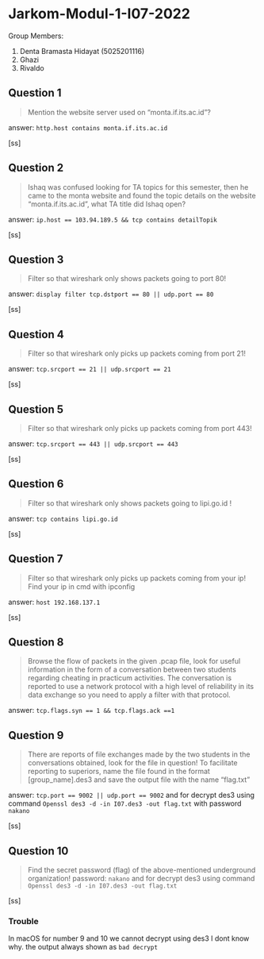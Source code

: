 # Jarkom-Modul-1-I07-2022

Group Members:
1. Denta Bramasta Hidayat (5025201116)
2. Ghazi
3. Rivaldo


## Question 1
>Mention the website server used on “monta.if.its.ac.id”? 

answer: `http.host contains monta.if.its.ac.id`

[ss]

## Question 2
>Ishaq was confused looking for TA topics for this semester, then he came to the monta website and found the topic details on the website “monta.if.its.ac.id”, what TA title did Ishaq open?

answer: `ip.host == 103.94.189.5 && tcp contains detailTopik`

[ss]

## Question 3
>Filter so that wireshark only shows packets going to port 80!

answer: `display filter tcp.dstport == 80 || udp.port == 80`

[ss]

## Question 4
>Filter so that wireshark only picks up packets coming from port 21!

answer: `tcp.srcport == 21 || udp.srcport == 21`

[ss]

## Question 5
>Filter so that wireshark only picks up packets coming from port 443!

answer: `tcp.srcport == 443 || udp.srcport == 443`

[ss]

## Question 6
>Filter so that wireshark only shows packets going to lipi.go.id !

answer: `tcp contains lipi.go.id`

[ss]

## Question 7
>Filter so that wireshark only picks up packets coming from your ip! Find your ip in cmd with ipconfig

answer: `host 192.168.137.1`

[ss]

## Question 8
>Browse the flow of packets in the given .pcap file, look for useful information in the form of a conversation between two students regarding cheating in practicum activities. The conversation is reported to use a network protocol with a high level of reliability in its data exchange so you need to apply a filter with that protocol.

answer: `tcp.flags.syn == 1 && tcp.flags.ack ==1`

## Question 9
>There are reports of file exchanges made by the two students in the conversations obtained, look for the file in question! To facilitate reporting to superiors, name the file found in the format [group_name].des3 and save the output file with the name “flag.txt”

answer: `tcp.port == 9002 || udp.port == 9002` and for decrypt des3 using command `Openssl des3 -d -in I07.des3 -out flag.txt` with password `nakano`

[ss]

## Question 10
>Find the secret password (flag) of the above-mentioned underground organization!
password: `nakano` and for decrypt des3 using command `Openssl des3 -d -in I07.des3 -out flag.txt`

[ss]


### Trouble 
In macOS for number 9 and 10 we cannot decrypt using des3 I dont know why. the output always shown as `bad decrypt` 


